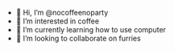 - 👋 Hi, I’m @nocoffeenoparty
- 👀 I’m interested in coffee
- 🌱 I’m currently learning how to use computer
- 💞️ I’m looking to collaborate on furries
